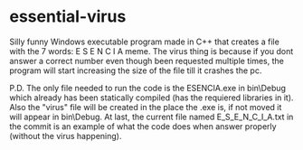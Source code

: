 # essential-virus
Silly funny Windows executable program made in C++ that creates a file with the 7 words: E S E N C I A meme. The virus thing is because if you dont answer a correct number even though been requested multiple times, the program will start increasing the size of the file till it crashes the pc.

P.D. The only file needed to run the code is the ESENCIA.exe in bin\Debug which already has been statically compiled (has the requiered libraries in it). Also the "virus" file will be created in the place the .exe is, if not moved it will appear in bin\Debug. At last, the current file named E_S_E_N_C_I_A.txt in the commit is an example of what the code does when answer properly (without the virus happening).
